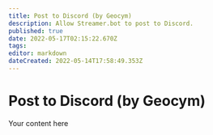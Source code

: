 ```yaml
---
title: Post to Discord (by Geocym)
description: Allow Streamer.bot to post to Discord.
published: true
date: 2022-05-17T02:15:22.670Z
tags: 
editor: markdown
dateCreated: 2022-05-14T17:58:49.353Z
---
```


# Post to Discord (by Geocym)
Your content here